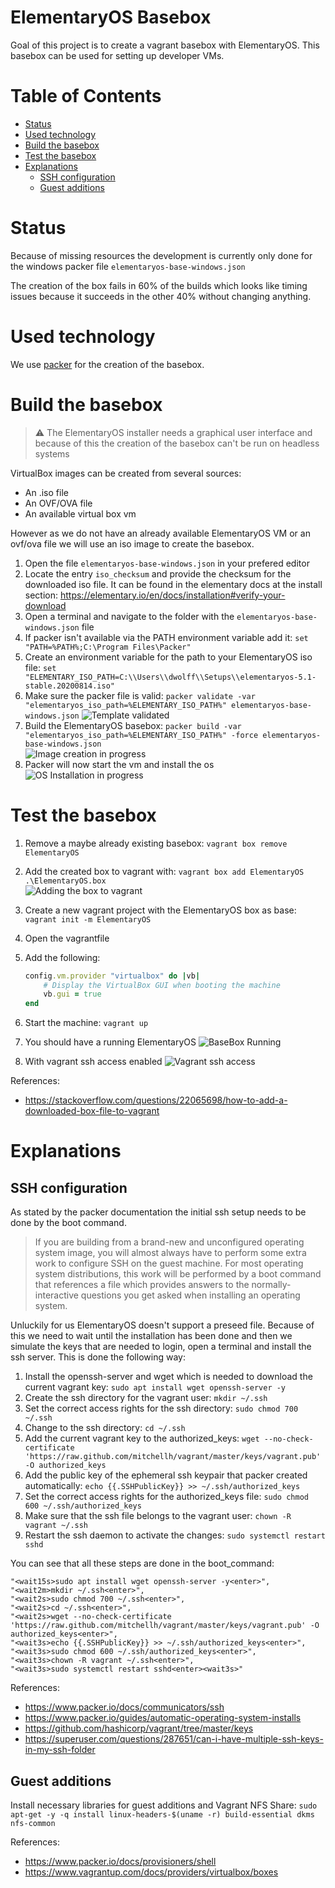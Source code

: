 <!-- omit in toc -->
# ElementaryOS Basebox

Goal of this project is to create a vagrant basebox with ElementaryOS. This basebox can be used for setting up developer VMs.

<!-- omit in toc -->
# Table of Contents

- [Status](#status)
- [Used technology](#used-technology)
- [Build the basebox](#build-the-basebox)
- [Test the basebox](#test-the-basebox)
- [Explanations](#explanations)
  - [SSH configuration](#ssh-configuration)
  - [Guest additions](#guest-additions)

# Status

Because of missing resources the development is currently only done for the windows packer file `elementaryos-base-windows.json`

The creation of the box fails in 60% of the builds which looks like timing issues because it succeeds in the other 40% without changing anything.

# Used technology

We use [packer](https://www.packer.io) for the creation of the basebox.

# Build the basebox

> :warning: The ElementaryOS installer needs a graphical user interface and because of this the creation of the basebox can't be run on headless systems

VirtualBox images can be created from several sources:

- An .iso file
- An OVF/OVA file
- An available virtual box vm

However as we do not have an already available ElementaryOS VM or an ovf/ova file we will use an iso image to create the basebox.

1. Open the file `elementaryos-base-windows.json` in your prefered editor
1. Locate the entry `iso_checksum` and provide the checksum for the downloaded iso file. It can be found in the elementary docs at the install section: <https://elementary.io/en/docs/installation#verify-your-download>
1. Open a terminal and navigate to the folder with the `elementaryos-base-windows.json` file
1. If packer isn't available via the PATH environment variable add it: `set "PATH=%PATH%;C:\Program Files\Packer"`
1. Create an environment variable for the path to your ElementaryOS iso file: `set "ELEMENTARY_ISO_PATH=C:\\Users\\dwolff\\Setups\\elementaryos-5.1-stable.20200814.iso"`
1. Make sure the packer file is valid: `packer validate -var "elementaryos_iso_path=%ELEMENTARY_ISO_PATH%" elementaryos-base-windows.json`
![Template validated](images/template_validated.png)
1. Build the ElementaryOS basebox: `packer build -var "elementaryos_iso_path=%ELEMENTARY_ISO_PATH%" -force elementaryos-base-windows.json`  
![Image creation in progress](images/packer_creating_vm.png)
1. Packer will now start the vm and install the os  
![OS Installation in progress](images/packer_vm_os_installing.png)

<!--
Because of a bug in the Virtualbox Guest Additions we need to allow exit code 1
https://stackoverflow.com/questions/25434139/vboxlinuxadditions-run-never-exits-with-0
-->

# Test the basebox

1. Remove a maybe already existing basebox: `vagrant box remove ElementaryOS`
1. Add the created box to vagrant with: `vagrant box add ElementaryOS .\ElementaryOS.box`  
![Adding the box to vagrant](images/vagrant_add_box.png)
1. Create a new vagrant project with the ElementaryOS box as base: `vagrant init -m ElementaryOS`
1. Open the vagrantfile
1. Add the following:

    ```ruby
    config.vm.provider "virtualbox" do |vb|
        # Display the VirtualBox GUI when booting the machine
        vb.gui = true
    end
    ```

1. Start the machine: `vagrant up`
1. You should have a running ElementaryOS
![BaseBox Running](images/basebox_running.png)
1. With vagrant ssh access enabled
![Vagrant ssh access](images/basebox_ssh_access.png)

References:

- <https://stackoverflow.com/questions/22065698/how-to-add-a-downloaded-box-file-to-vagrant>

# Explanations

## SSH configuration

As stated by the packer documentation the initial ssh setup needs to be done by the boot command.

> If you are building from a brand-new and unconfigured operating system image, you will almost always have to perform some extra work to configure SSH on the guest machine. For most operating system distributions, this work will be performed by a boot command that references a file which provides answers to the normally-interactive questions you get asked when installing an operating system.

Unluckily for us ElementaryOS doesn't support a preseed file. Because of this we need to wait until the installation has been done and then we simulate the keys that are needed to login, open a terminal and install the ssh server. This is done the following way:

1. Install the openssh-server and wget which is needed to download the current vagrant key: `sudo apt install wget openssh-server -y`
1. Create the ssh directory for the vagrant user: `mkdir ~/.ssh`
1. Set the correct access rights for the ssh directory: `sudo chmod 700 ~/.ssh`
1. Change to the ssh directory: `cd ~/.ssh`
1. Add the current vagrant key to the authorized_keys: `wget --no-check-certificate 'https://raw.github.com/mitchellh/vagrant/master/keys/vagrant.pub' -O authorized_keys`
1. Add the public key of the ephemeral ssh keypair that packer created automatically: `echo {{.SSHPublicKey}} >> ~/.ssh/authorized_keys`
1. Set the correct access rights for the authorized_keys file: `sudo chmod 600 ~/.ssh/authorized_keys`
1. Make sure that the ssh file belongs to the vagrant user: `chown -R vagrant ~/.ssh`
1. Restart the ssh daemon to activate the changes: `sudo systemctl restart sshd`

You can see that all these steps are done in the boot_command:

```vagrant
"<wait15s>sudo apt install wget openssh-server -y<enter>",
"<wait2m>mkdir ~/.ssh<enter>",
"<wait2s>sudo chmod 700 ~/.ssh<enter>",
"<wait2s>cd ~/.ssh<enter>",
"<wait2s>wget --no-check-certificate 'https://raw.github.com/mitchellh/vagrant/master/keys/vagrant.pub' -O authorized_keys<enter>",
"<wait3s>echo {{.SSHPublicKey}} >> ~/.ssh/authorized_keys<enter>",
"<wait3s>sudo chmod 600 ~/.ssh/authorized_keys<enter>",
"<wait3s>chown -R vagrant ~/.ssh<enter>",
"<wait3s>sudo systemctl restart sshd<enter><wait3s>"
```

References:

- <https://www.packer.io/docs/communicators/ssh>
- <https://www.packer.io/guides/automatic-operating-system-installs>
- <https://github.com/hashicorp/vagrant/tree/master/keys>
- <https://superuser.com/questions/287651/can-i-have-multiple-ssh-keys-in-my-ssh-folder>

## Guest additions

Install necessary libraries for guest additions and Vagrant NFS Share: `sudo apt-get -y -q install linux-headers-$(uname -r) build-essential dkms nfs-common`

References:

- <https://www.packer.io/docs/provisioners/shell>
- <https://www.vagrantup.com/docs/providers/virtualbox/boxes>

